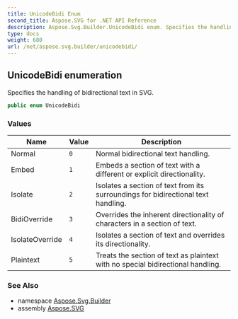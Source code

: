 ```yaml
---
title: UnicodeBidi Enum
second_title: Aspose.SVG for .NET API Reference
description: Aspose.Svg.Builder.UnicodeBidi enum. Specifies the handling of bidirectional text in SVG
type: docs
weight: 680
url: /net/aspose.svg.builder/unicodebidi/
---
```

## UnicodeBidi enumeration

Specifies the handling of bidirectional text in SVG.

```csharp
public enum UnicodeBidi
```

### Values

| Name | Value | Description |
| --- | --- | --- |
| Normal | `0` | Normal bidirectional text handling. |
| Embed | `1` | Embeds a section of text with a different or explicit directionality. |
| Isolate | `2` | Isolates a section of text from its surroundings for bidirectional text handling. |
| BidiOverride | `3` | Overrides the inherent directionality of characters in a section of text. |
| IsolateOverride | `4` | Isolates a section of text and overrides its directionality. |
| Plaintext | `5` | Treats the section of text as plaintext with no special bidirectional handling. |

### See Also

* namespace [Aspose.Svg.Builder](../../aspose.svg.builder/)
* assembly [Aspose.SVG](../../)
